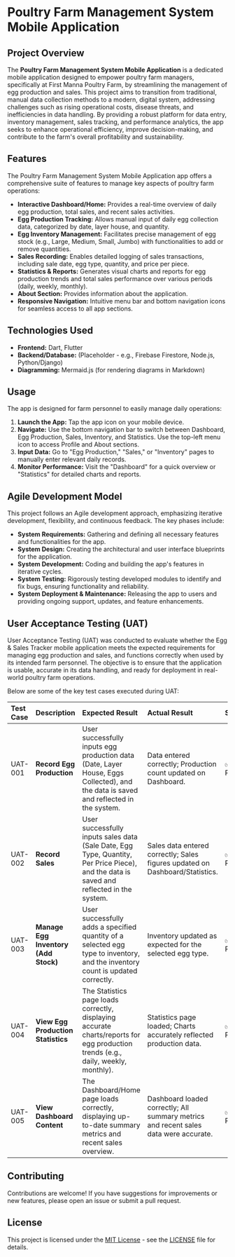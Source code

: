 # Poultry Farm Management System Mobile Application

## Project Overview

The **Poultry Farm Management System Mobile Application** is a dedicated mobile application designed to empower poultry farm managers, specifically at First Manna Poultry Farm, by streamlining the management of egg production and sales. This project aims to transition from traditional, manual data collection methods to a modern, digital system, addressing challenges such as rising operational costs, disease threats, and inefficiencies in data handling. By providing a robust platform for data entry, inventory management, sales tracking, and performance analytics, the app seeks to enhance operational efficiency, improve decision-making, and contribute to the farm's overall profitability and sustainability.

## Features

The Poultry Farm Management System Mobile Application app offers a comprehensive suite of features to manage key aspects of poultry farm operations:

* **Interactive Dashboard/Home:** Provides a real-time overview of daily egg production, total sales, and recent sales activities.
* **Egg Production Tracking:** Allows manual input of daily egg collection data, categorized by date, layer house, and quantity.
* **Egg Inventory Management:** Facilitates precise management of egg stock (e.g., Large, Medium, Small, Jumbo) with functionalities to add or remove quantities.
* **Sales Recording:** Enables detailed logging of sales transactions, including sale date, egg type, quantity, and price per piece.
* **Statistics & Reports:** Generates visual charts and reports for egg production trends and total sales performance over various periods (daily, weekly, monthly).
* **About Section:** Provides information about the application.
* **Responsive Navigation:** Intuitive menu bar and bottom navigation icons for seamless access to all app sections.

## Technologies Used

* **Frontend:** Dart, Flutter
* **Backend/Database:** (Placeholder - e.g., Firebase Firestore, Node.js, Python/Django)
* **Diagramming:** Mermaid.js (for rendering diagrams in Markdown)

## Usage

The app is designed for farm personnel to easily manage daily operations:

1.  **Launch the App:** Tap the app icon on your mobile device.
2.  **Navigate:** Use the bottom navigation bar to switch between Dashboard, Egg Production, Sales, Inventory, and Statistics. Use the top-left menu icon to access Profile and About sections.
3.  **Input Data:** Go to "Egg Production," "Sales," or "Inventory" pages to manually enter relevant daily records.
4.  **Monitor Performance:** Visit the "Dashboard" for a quick overview or "Statistics" for detailed charts and reports.

## Agile Development Model

This project follows an Agile development approach, emphasizing iterative development, flexibility, and continuous feedback. The key phases include:

* **System Requirements:** Gathering and defining all necessary features and functionalities for the app.
* **System Design:** Creating the architectural and user interface blueprints for the application.
* **System Development:** Coding and building the app's features in iterative cycles.
* **System Testing:** Rigorously testing developed modules to identify and fix bugs, ensuring functionality and reliability.
* **System Deployment & Maintenance:** Releasing the app to users and providing ongoing support, updates, and feature enhancements.

## User Acceptance Testing (UAT)

User Acceptance Testing (UAT) was conducted to evaluate whether the Egg & Sales Tracker mobile application meets the expected requirements for managing egg production and sales, and functions correctly when used by its intended farm personnel. The objective is to ensure that the application is usable, accurate in its data handling, and ready for deployment in real-world poultry farm operations.

Below are some of the key test cases executed during UAT:

| Test Case | Description | Expected Result | Actual Result | Status |
| :-------- | :---------- | :-------------- | :------------ | :----- |
| UAT-001   | **Record Egg Production** | User successfully inputs egg production data (Date, Layer House, Eggs Collected), and the data is saved and reflected in the system. | Data entered correctly; Production count updated on Dashboard. | ✅ Passed |
| UAT-002   | **Record Sales** | User successfully inputs sales data (Sale Date, Egg Type, Quantity, Per Price Piece), and the data is saved and reflected in the system. | Sales data entered correctly; Sales figures updated on Dashboard/Statistics. | ✅ Passed |
| UAT-003   | **Manage Egg Inventory (Add Stock)** | User successfully adds a specified quantity of a selected egg type to inventory, and the inventory count is updated correctly. | Inventory updated as expected for the selected egg type. | ✅ Passed |
| UAT-004   | **View Egg Production Statistics** | The Statistics page loads correctly, displaying accurate charts/reports for egg production trends (e.g., daily, weekly, monthly). | Statistics page loaded; Charts accurately reflected production data. | ✅ Passed |
| UAT-005   | **View Dashboard Content** | The Dashboard/Home page loads correctly, displaying up-to-date summary metrics and recent sales overview. | Dashboard loaded correctly; All summary metrics and recent sales data were accurate. | ✅ Passed |

## Contributing

Contributions are welcome! If you have suggestions for improvements or new features, please open an issue or submit a pull request.

## License

This project is licensed under the [MIT License](LICENSE) - see the [LICENSE](LICENSE) file for details.
